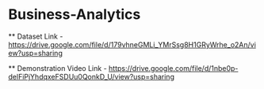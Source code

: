 # Business-Analytics

** Dataset Link - https://drive.google.com/file/d/179vhneGMLi_YMrSsg8H1GRyWrhe_o2An/view?usp=sharing

** Demonstration Video Link - https://drive.google.com/file/d/1nbe0p-delFiPjYhdqxeFSDUu0QonkD_U/view?usp=sharing

